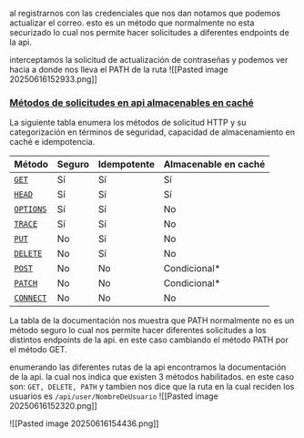 
al registrarnos con las credenciales que nos dan notamos que podemos actualizar el correo. esto es un método que normalmente no esta securizado lo cual nos permite hacer solicitudes a diferentes endpoints de la api.

interceptamos la solicitud de actualización de contraseñas y podemos ver hacia a donde nos lleva el PATH de la ruta
![[Pasted image 20250616152933.png]]


### [Métodos de solicitudes en api almacenables en caché](https://developer.mozilla.org/en-US/docs/Web/HTTP/Reference/Methods#safe_idempotent_and_cacheable_request_methods)

La siguiente tabla enumera los métodos de solicitud HTTP y su categorización en términos de seguridad, capacidad de almacenamiento en caché e idempotencia.

|Método|Seguro|Idempotente|Almacenable en caché|
|---|---|---|---|
|[`GET`](https://developer.mozilla.org/en-US/docs/Web/HTTP/Reference/Methods/GET)|Sí|Sí|Sí|
|[`HEAD`](https://developer.mozilla.org/en-US/docs/Web/HTTP/Reference/Methods/HEAD)|Sí|Sí|Sí|
|[`OPTIONS`](https://developer.mozilla.org/en-US/docs/Web/HTTP/Reference/Methods/OPTIONS)|Sí|Sí|No|
|[`TRACE`](https://developer.mozilla.org/en-US/docs/Web/HTTP/Reference/Methods/TRACE)|Sí|Sí|No|
|[`PUT`](https://developer.mozilla.org/en-US/docs/Web/HTTP/Reference/Methods/PUT)|No|Sí|No|
|[`DELETE`](https://developer.mozilla.org/en-US/docs/Web/HTTP/Reference/Methods/DELETE)|No|Sí|No|
|[`POST`](https://developer.mozilla.org/en-US/docs/Web/HTTP/Reference/Methods/POST)|No|No|Condicional*|
|[`PATCH`](https://developer.mozilla.org/en-US/docs/Web/HTTP/Reference/Methods/PATCH)|No|No|Condicional*|
|[`CONNECT`](https://developer.mozilla.org/en-US/docs/Web/HTTP/Reference/Methods/CONNECT)|No|No|No|

La tabla de la documentación nos muestra que PATH normalmente no es un método seguro lo cual nos permite hacer diferentes solicitudes a los distintos endpoints de la api. en este caso cambiando el método PATH por el método GET.

enumerando las diferentes rutas de la api encontramos la documentación de la api. la cual nos indica que existen 3 métodos habilitados. en este caso son: `GET, DELETE, PATH` y tambien nos dice que la ruta en la cual reciden los usuarios es `/api/user/NombreDeUsuario`
![[Pasted image 20250616152320.png]]


![[Pasted image 20250616154436.png]]
